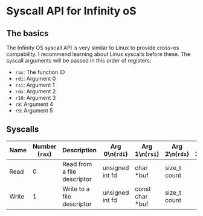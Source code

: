 # Syscall API for Infinity oS

## The basics

The Infinity OS syscall API is very similar to Linux to provide cross-os compability. I recommend learning about Linux syscalls before these.
The syscall arguments will be passed in this order of registers:

* `rax`: The function ID
* `rdi`: Argument 0
* `rsi`: Argument 1
* `rdx`: Argument 2
* `r10`: Argument 3
* `r8`: Argument 4
* `r9`: Argument 5

## Syscalls

| Name  | Number (`rax`) | Description                 | Arg 0\n(`rdi`)         | Arg 1\n(`rsi`)     | Arg 2\n(`rdx`)  | Arg 3\n(`r10`) | Arg 4\n(`r8`) | Arg 5\n(`r9`)     |
|-------|----------------|-----------------------------|--------------------------|----------------------|-------------------|------------------|-----------------|---------------------|
| Read  | 0              | Read from a file descriptor | unsigned int fd          | char *buf            | size_t count      |                  |                 |                     |
| Write | 1              | Write to a file descriptor  | unsigned int fd          | const char *buf      | size_t count      |                  |                 |                     |
